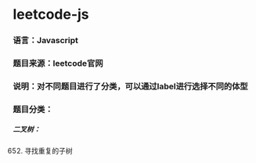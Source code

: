 # leetcode-js
### 语言：Javascript
### 题目来源：leetcode官网
### 说明：对不同题目进行了分类，可以通过label进行选择不同的体型
### 题目分类：
##### 二叉树：
652. 寻找重复的子树
